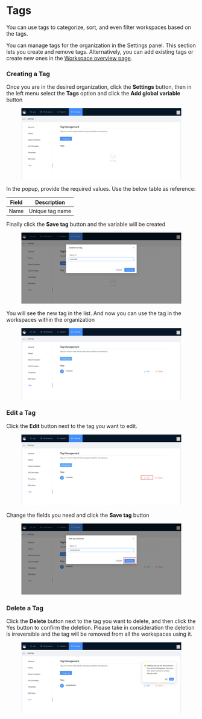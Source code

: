 # Tags

You can use tags to categorize, sort, and even filter workspaces based on the tags.

You can manage tags for the organization in the Settings panel. This section lets you create and remove tags. Alternatively, you can add existing tags or create new ones in the [Workspace overview page](../workspaces/overview.md).

### Creating a Tag

Once you are in the desired organization, click the **Settings** button, then in the left menu select the **Tags** option and click the **Add global variable** button

<figure><img src="../../.gitbook/assets/image (57).png" alt=""><figcaption></figcaption></figure>

In the popup, provide the required values. Use the below table as reference:

| Field | Description     |
| ----- | --------------- |
| Name  | Unique tag name |

Finally click the **Save tag** button and the variable will be created

<figure><img src="../../.gitbook/assets/image (66).png" alt=""><figcaption></figcaption></figure>

You will see the new tag in the list. And now you can use the tag in the workspaces within the organization

<figure><img src="../../.gitbook/assets/image (1) (1) (1) (1).png" alt=""><figcaption></figcaption></figure>

### Edit a Tag

Click the **Edit** button next to the tag you want to edit.

<figure><img src="../../.gitbook/assets/Screenshot 2023-06-19 at 10.34.59.png" alt=""><figcaption></figcaption></figure>

Change the fields you need and click the **Save tag** button

<figure><img src="../../.gitbook/assets/Screenshot 2023-06-19 at 10.38.45.png" alt=""><figcaption></figcaption></figure>

### Delete a Tag

Click the **Delete** button next to the tag you want to delete, and then click the Yes button to confirm the deletion. Please take in consideration the deletion is irreversible and the tag will be removed from all the workspaces using it.

<figure><img src="../../.gitbook/assets/image (40).png" alt=""><figcaption></figcaption></figure>
